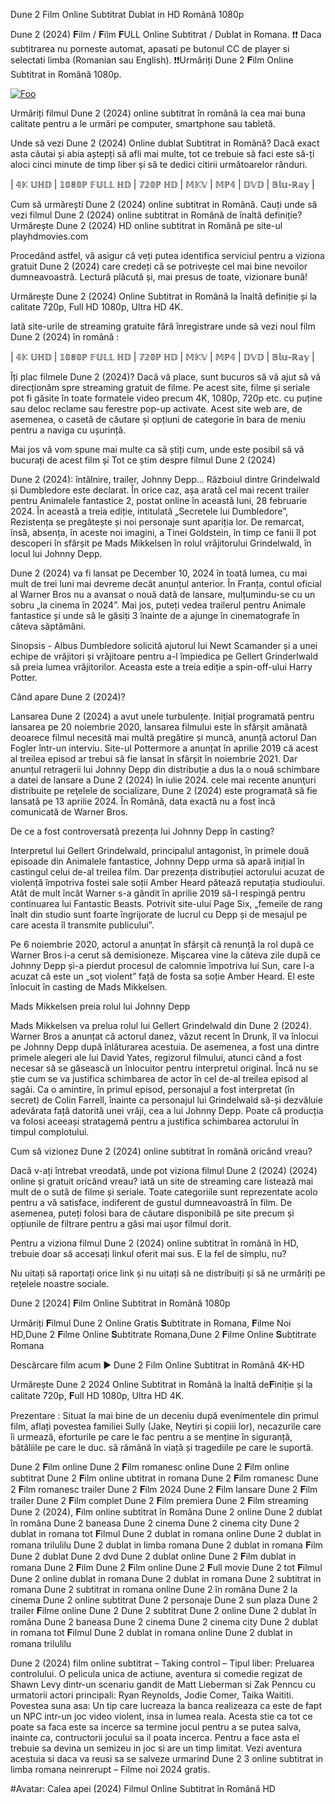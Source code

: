 Dune 2 Film Online Subtitrat Dublat in HD Română 1080p

Dune 2 (2024) 𝐅ilm / 𝐅ilm 𝐅ULL Online Subtitrat / Dublat in Romana. ❗❗️️ Daca subtitrarea nu porneste automat, apasati pe butonul CC de player si selectati limba (Romanian sau English). ❗❗️️Urmăriți Dune 2 𝐅ilm Online Subtitrat in Română 1080p.

<p dir="auto"><a href="https://t.co/87dZUU0xUk" rel="nofollow"><img src="https://camo.githubusercontent.com/917e6ed5c302499242165dcc02bdbce85c075fd21b35918eb9c0b771855261b8/68747470733a2f2f7374617469632e7769787374617469632e636f6d2f6d656469612f6232343966395f61646163386637306662336634356238383639313639366337376465313866337e6d76322e676966" alt="Foo" style="max-width: 100%;"></a></p>

Urmăriți filmul Dune 2 (2024) online subtitrat în română la cea mai buna calitate pentru a le urmări pe computer, smartphone sau tabletă.

Unde să vezi Dune 2 (2024) Online dublat Subtitrat in Română? Dacă exact asta căutai și abia aștepți să afli mai multe, tot ce trebuie să faci este să-ți aloci cinci minute de timp liber și să te dedici citirii următoarelor rânduri.

 | 𝟜𝕂 𝕌ℍ𝔻 | 𝟙𝟘𝟠𝟘ℙ 𝔽𝕌𝕃𝕃 ℍ𝔻 | 𝟟𝟚𝟘ℙ ℍ𝔻 | 𝕄𝕂𝕍 | 𝕄ℙ𝟜 | 𝔻𝕍𝔻 | 𝔹𝕝𝕦-ℝ𝕒𝕪 |


Cum să urmărești Dune 2 (2024) online subtitrat in Română. Cauți unde să vezi filmul Dune 2 (2024) online subtitrat in Română de înaltă definiție? Urmărește Dune 2 (2024) HD online subtitrat in Română pe site-ul playhdmovies.com

Procedând astfel, vă asigur că veți putea identifica serviciul pentru a viziona gratuit Dune 2 (2024) care credeți că se potrivește cel mai bine nevoilor dumneavoastră. Lectură plăcută și, mai presus de toate, vizionare bună!

Urmărește Dune 2 (2024) Online Subtitrat in Română la înaltă definiție și la calitate 720p, Full HD 1080p, Ultra HD 4K.

Iată site-urile de streaming gratuite fără înregistrare unde să vezi noul film Dune 2 (2024) în română :

 | 𝟜𝕂 𝕌ℍ𝔻 | 𝟙𝟘𝟠𝟘ℙ 𝔽𝕌𝕃𝕃 ℍ𝔻 | 𝟟𝟚𝟘ℙ ℍ𝔻 | 𝕄𝕂𝕍 | 𝕄ℙ𝟜 | 𝔻𝕍𝔻 | 𝔹𝕝𝕦-ℝ𝕒𝕪 |

Îți plac filmele Dune 2 (2024)? Dacă vă place, sunt bucuros să vă ajut să vă direcționăm spre streaming gratuit de filme. Pe acest site, filme și seriale pot fi găsite în toate formatele video precum 4K, 1080p, 720p etc. cu puține sau deloc reclame sau ferestre pop-up activate. Acest site web are, de asemenea, o casetă de căutare și opțiuni de categorie în bara de meniu pentru a naviga cu ușurință.

Mai jos vă vom spune mai multe ca să știți cum, unde este posibil să vă bucurați de acest film și Tot ce știm despre filmul Dune 2 (2024)

Dune 2 (2024): întâlnire, trailer, Johnny Depp...
Războiul dintre Grindelwald și Dumbledore este declarat. În orice caz, așa arată cel mai recent trailer pentru Animalele fantastice 2, postat online în această luni, 28 februarie 2024. În această a treia ediție, intitulată „Secretele lui Dumbledore”, Rezistența se pregătește și noi personaje sunt apariția lor. De remarcat, însă, absența, în aceste noi imagini, a Tinei Goldstein, în timp ce fanii îl pot descoperi în sfârșit pe Mads Mikkelsen în rolul vrăjitorului Grindelwald, în locul lui Johnny Depp.

Dune 2 (2024) va fi lansat pe December 10, 2024 în toată lumea, cu mai mult de trei luni mai devreme decât anunțul anterior. În Franța, contul oficial al Warner Bros nu a avansat o nouă dată de lansare, mulțumindu-se cu un sobru „la cinema în 2024”. Mai jos, puteți vedea trailerul pentru Animale fantastice și unde să le găsiți 3 înainte de a ajunge în cinematografe în câteva săptămâni.

Sinopsis - Albus Dumbledore solicită ajutorul lui Newt Scamander și a unei echipe de vrăjitori și vrăjitoare pentru a-l împiedica pe Gellert Grinderlwald să preia lumea vrăjitorilor. Aceasta este a treia ediție a spin-off-ului Harry Potter.

Când apare Dune 2 (2024)?

Lansarea Dune 2 (2024) a avut unele turbulențe. Inițial programată pentru lansarea pe 20 noiembrie 2020, lansarea filmului este în sfârșit amânată deoarece filmul necesită mai multă pregătire și muncă, anunță actorul Dan Fogler într-un interviu. Site-ul Pottermore a anunțat în aprilie 2019 că acest al treilea episod ar trebui să fie lansat în sfârșit în noiembrie 2021. Dar anunțul retragerii lui Johnny Depp din distribuție a dus la o nouă schimbare a datei de lansare a Dune 2 (2024) în iulie 2024. cele mai recente anunţuri distribuite pe reţelele de socializare, Dune 2 (2024) este programată să fie lansată pe 13 aprilie 2024. În Română, data exactă nu a fost încă comunicată de Warner Bros.

De ce a fost controversată prezența lui Johnny Depp în casting?

Interpretul lui Gellert Grindelwald, principalul antagonist, în primele două episoade din Animalele fantastice, Johnny Depp urma să apară inițial în castingul celui de-al treilea film. Dar prezența distribuției actorului acuzat de violență împotriva fostei sale soții Amber Heard pătează reputația studioului. Atât de mult încât Warner s-a gândit în aprilie 2019 să-l respingă pentru continuarea lui Fantastic Beasts. Potrivit site-ului Page Six, „femeile de rang înalt din studio sunt foarte îngrijorate de lucrul cu Depp și de mesajul pe care acesta îl transmite publicului”.

Pe 6 noiembrie 2020, actorul a anunțat în sfârșit că renunță la rol după ce Warner Bros i-a cerut să demisioneze. Mișcarea vine la câteva zile după ce Johnny Depp și-a pierdut procesul de calomnie împotriva lui Sun, care l-a acuzat că este un „soț violent” față de fosta sa soție Amber Heard. El este înlocuit în casting de Mads Mikkelsen.

Mads Mikkelsen preia rolul lui Johnny Depp

Mads Mikkelsen va prelua rolul lui Gellert Grindelwald din Dune 2 (2024). Warner Bros a anunțat că actorul danez, văzut recent în Drunk, îl va înlocui pe Johnny Depp după înlăturarea acestuia. De asemenea, a fost una dintre primele alegeri ale lui David Yates, regizorul filmului, atunci când a fost necesar să se găsească un înlocuitor pentru interpretul original. Încă nu se știe cum se va justifica schimbarea de actor în cel de-al treilea episod al sagăi. Ca o amintire, în primul episod, personajul a fost interpretat (în secret) de Colin Farrell, înainte ca personajul lui Grindelwald să-și dezvăluie adevărata față datorită unei vrăji, cea a lui Johnny Depp. Poate că producția va folosi aceeași stratagemă pentru a justifica schimbarea actorului în timpul complotului.

Cum să vizionez Dune 2 (2024) online subtitrat în română oricând vreau?

Dacă v-ați întrebat vreodată, unde pot viziona filmul Dune 2 (2024) (2024) online și gratuit oricând vreau? iată un site de streaming care listează mai mult de o sută de filme și seriale. Toate categoriile sunt reprezentate acolo pentru a vă satisface, indiferent de gustul dumneavoastră în film. De asemenea, puteți folosi bara de căutare disponibilă pe site precum și opțiunile de filtrare pentru a găsi mai ușor filmul dorit.

Pentru a viziona filmul Dune 2 (2024) online subtitrat în română în HD, trebuie doar să accesați linkul oferit mai sus. E la fel de simplu, nu?

Nu uitați să raportați orice link și nu uitați să ne distribuiți și să ne urmăriți pe rețelele noastre sociale.

Dune 2 [2024] 𝐅ilm Online Subtitrat in Română 1080p

Urmăriți 𝐅ilmul Dune 2 Online Gratis 𝐒ubtitrate in Romana, 𝐅ilme Noi HD,Dune 2 𝐅ilme Online 𝐒ubtitrate Romana,Dune 2 𝐅ilme Online 𝐒ubtitrate Romana

Descărcare film acum ► Dune 2 Film Online Subtitrat in Română 4K-HD

Urmărește Dune 2 2024 Online Subtitrat in Română la înaltă de𝐅iniție și la calitate 720p, 𝐅ull HD 1080p, Ultra HD 4K.

Prezentare :
Situat la mai bine de un deceniu după evenimentele din primul film, aflați povestea familiei Sully (Jake, Neytiri și copiii lor), necazurile care îi urmează, eforturile pe care le fac pentru a se menține în siguranță, bătăliile pe care le duc. să rămână în viață și tragediile pe care le suportă.

Dune 2 𝐅ilm online
Dune 2 𝐅ilm romanesc online
Dune 2 𝐅ilm online subtitrat
Dune 2 𝐅ilm online ubtitrat in romana
Dune 2 𝐅ilm romanesc
Dune 2 𝐅ilm romanesc trailer
Dune 2 𝐅ilm 2024
Dune 2 𝐅ilm lansare
Dune 2 𝐅ilm trailer
Dune 2 𝐅ilm complet
Dune 2 𝐅ilm premiera
Dune 2 𝐅ilm streaming
Dune 2 (2024), 𝐅ilm online subtitrat în Româna
Dune 2 online
Dune 2 dublat în româna
Dune 2 baneasa
Dune 2 cinema
Dune 2 cinema city
Dune 2 dublat in romana tot 𝐅ilmul
Dune 2 dublat in romana online
Dune 2 dublat in romana trilulilu
Dune 2 dublat in limba romana
Dune 2 dublat in romana 𝐅ilm
Dune 2 dublat
Dune 2 dvd
Dune 2 dublat online
Dune 2 𝐅ilm dublat in romana
Dune 2 𝐅ilm
Dune 2 𝐅ilm online
Dune 2 𝐅ull movie
Dune 2 tot 𝐅ilmul
Dune 2 online dublat in romana
Dune 2 dublat in romana
Dune 2 subtitrat in romana
Dune 2 subtitrat in romana online
Dune 2 în româna
Dune 2 la cinema
Dune 2 online subtitrat
Dune 2 personaje
Dune 2 sun plaza
Dune 2 trailer
𝐅ilme online Dune 2
Dune 2 subtitrat
Dune 2 online
Dune 2 dublat în româna
Dune 2 baneasa
Dune 2 cinema
Dune 2 cinema city
Dune 2 dublat in romana tot 𝐅ilmul
Dune 2 dublat in romana online
Dune 2 dublat in romana trilulilu

Dune 2 (2024) film online subtitrat – Taking control – Tipul liber: Preluarea controlului. O pelicula unica de actiune, aventura si comedie regizat de Shawn Levy dintr-un scenariu gandit de Matt Lieberman si Zak Penncu cu urmatorii actori principali: Ryan Reynolds, Jodie Comer, Taika Waititi. Povestea suna asa: Un tip care lucreaza la banca realizeaza ca este de fapt un NPC intr-un joc video violent, insa in lumea reala. Acesta stie ca tot ce poate sa faca este sa incerce sa termine jocul pentru a se putea salva, inainte ca, contructorii jocului sa il poata incerca. Pentru a face asta el trebuie sa devina un semizeu in joc si are un timp limitat. Vezi aventura acestuia si daca va reusi sa se salveze urmarind Dune 2 3 online subtitrat in limba romana neinrerupt – Filme noi 2024 gratis.

#Avatar: Calea apei (2024) Filmul Online Subtitrat în Română HD
